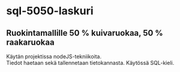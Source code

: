 # sql-5050-laskuri  
  
## Ruokintamallille 50 % kuivaruokaa, 50 % raakaruokaa  
Käytän projektissa nodeJS-tekniikoita.  
Tiedot haetaan sekä tallennetaan tietokannasta. Käytössä SQL-kieli. 
